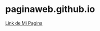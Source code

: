 # paginaweb.github.io

[Link de Mi Pagina](https://naomipoclava2021.github.io/paginaweb.github.io/)
